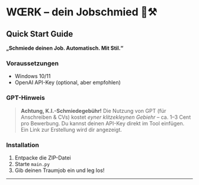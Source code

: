 # WŒRK – dein Jobschmied 🤖⚒️

## Quick Start Guide
**„Schmiede deinen Job. Automatisch. Mit Stil.“**

### Voraussetzungen
- Windows 10/11
- OpenAI API-Key (optional, aber empfohlen)

### GPT-Hinweis
> **Achtung, K.I.-Schmiedegebühr!**
> Die Nutzung von GPT (für Anschreiben & CVs) kostet *eyner klitzekleynen Gebiehr* – ca. 1–3 Cent pro Bewerbung.
> Du kannst deinen API-Key direkt im Tool einfügen. Ein Link zur Erstellung wird dir angezeigt.

### Installation
1. Entpacke die ZIP-Datei
2. Starte `main.py`
3. Gib deinen Traumjob ein und leg los!

---
